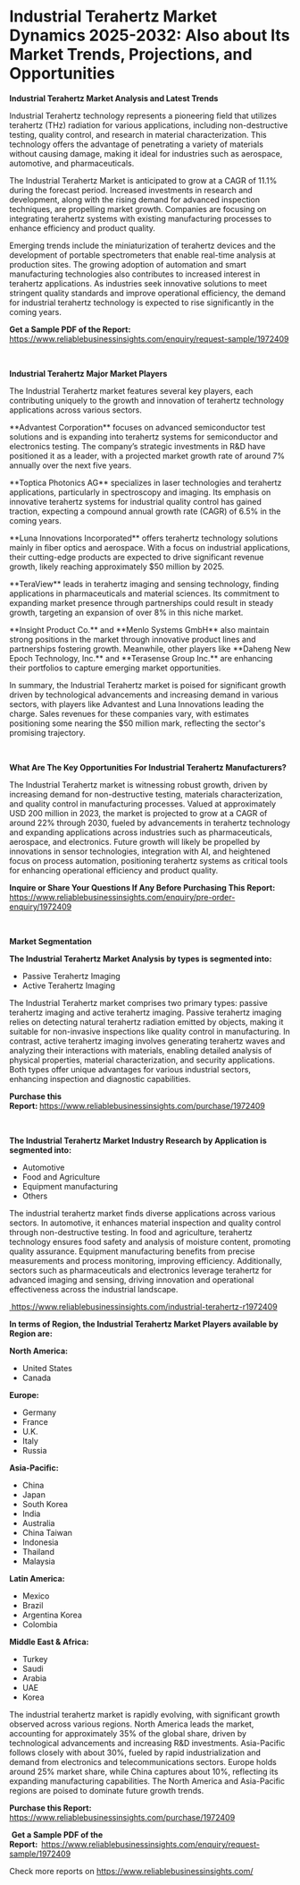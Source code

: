 <p><h1>Industrial Terahertz Market Dynamics 2025-2032: Also about Its Market Trends, Projections, and Opportunities</h1></p><p><strong>Industrial Terahertz Market Analysis and Latest Trends</strong></p>
<p><p>Industrial Terahertz technology represents a pioneering field that utilizes terahertz (THz) radiation for various applications, including non-destructive testing, quality control, and research in material characterization. This technology offers the advantage of penetrating a variety of materials without causing damage, making it ideal for industries such as aerospace, automotive, and pharmaceuticals.</p><p>The Industrial Terahertz Market is anticipated to grow at a CAGR of 11.1% during the forecast period. Increased investments in research and development, along with the rising demand for advanced inspection techniques, are propelling market growth. Companies are focusing on integrating terahertz systems with existing manufacturing processes to enhance efficiency and product quality.</p><p>Emerging trends include the miniaturization of terahertz devices and the development of portable spectrometers that enable real-time analysis at production sites. The growing adoption of automation and smart manufacturing technologies also contributes to increased interest in terahertz applications. As industries seek innovative solutions to meet stringent quality standards and improve operational efficiency, the demand for industrial terahertz technology is expected to rise significantly in the coming years.</p></p>
<p><strong>Get a Sample PDF of the Report:&nbsp;</strong> <a href="https://www.reliablebusinessinsights.com/enquiry/request-sample/1972409?utm_campaign=3177&utm_medium=2&utm_source=Github&utm_content=ia&utm_term=07042025&utm_id=industrial-terahertz">https://www.reliablebusinessinsights.com/enquiry/request-sample/1972409</a></p>
<p>&nbsp;</p>
<p><strong>Industrial Terahertz Major Market Players</strong></p>
<p><p>The Industrial Terahertz market features several key players, each contributing uniquely to the growth and innovation of terahertz technology applications across various sectors.</p><p>**Advantest Corporation** focuses on advanced semiconductor test solutions and is expanding into terahertz systems for semiconductor and electronics testing. The company’s strategic investments in R&D have positioned it as a leader, with a projected market growth rate of around 7% annually over the next five years.</p><p>**Toptica Photonics AG** specializes in laser technologies and terahertz applications, particularly in spectroscopy and imaging. Its emphasis on innovative terahertz systems for industrial quality control has gained traction, expecting a compound annual growth rate (CAGR) of 6.5% in the coming years.</p><p>**Luna Innovations Incorporated** offers terahertz technology solutions mainly in fiber optics and aerospace. With a focus on industrial applications, their cutting-edge products are expected to drive significant revenue growth, likely reaching approximately $50 million by 2025.</p><p>**TeraView** leads in terahertz imaging and sensing technology, finding applications in pharmaceuticals and material sciences. Its commitment to expanding market presence through partnerships could result in steady growth, targeting an expansion of over 8% in this niche market.</p><p>**Insight Product Co.** and **Menlo Systems GmbH** also maintain strong positions in the market through innovative product lines and partnerships fostering growth. Meanwhile, other players like **Daheng New Epoch Technology, Inc.** and **Terasense Group Inc.** are enhancing their portfolios to capture emerging market opportunities.</p><p>In summary, the Industrial Terahertz market is poised for significant growth driven by technological advancements and increasing demand in various sectors, with players like Advantest and Luna Innovations leading the charge. Sales revenues for these companies vary, with estimates positioning some nearing the $50 million mark, reflecting the sector's promising trajectory.</p></p>
<p>&nbsp;</p>
<p><strong>What Are The Key Opportunities For Industrial Terahertz Manufacturers?</strong></p>
<p><p>The Industrial Terahertz market is witnessing robust growth, driven by increasing demand for non-destructive testing, materials characterization, and quality control in manufacturing processes. Valued at approximately USD 200 million in 2023, the market is projected to grow at a CAGR of around 22% through 2030, fueled by advancements in terahertz technology and expanding applications across industries such as pharmaceuticals, aerospace, and electronics. Future growth will likely be propelled by innovations in sensor technologies, integration with AI, and heightened focus on process automation, positioning terahertz systems as critical tools for enhancing operational efficiency and product quality.</p></p>
<p><strong>Inquire or Share Your Questions If Any Before Purchasing This Report:</strong> <a href="https://www.reliablebusinessinsights.com/enquiry/pre-order-enquiry/1972409?utm_campaign=3177&utm_medium=2&utm_source=Github&utm_content=ia&utm_term=07042025&utm_id=industrial-terahertz">https://www.reliablebusinessinsights.com/enquiry/pre-order-enquiry/1972409</a></p>
<p>&nbsp;</p>
<p><strong>Market Segmentation</strong></p>
<p><strong>The Industrial Terahertz Market Analysis by types is segmented into:</strong></p>
<p><ul><li>Passive Terahertz Imaging</li><li>Active Terahertz Imaging</li></ul></p>
<p><p>The Industrial Terahertz market comprises two primary types: passive terahertz imaging and active terahertz imaging. Passive terahertz imaging relies on detecting natural terahertz radiation emitted by objects, making it suitable for non-invasive inspections like quality control in manufacturing. In contrast, active terahertz imaging involves generating terahertz waves and analyzing their interactions with materials, enabling detailed analysis of physical properties, material characterization, and security applications. Both types offer unique advantages for various industrial sectors, enhancing inspection and diagnostic capabilities.</p></p>
<p><strong>Purchase this Report:&nbsp;</strong><a href="https://www.reliablebusinessinsights.com/purchase/1972409?utm_campaign=3177&utm_medium=2&utm_source=Github&utm_content=ia&utm_term=07042025&utm_id=industrial-terahertz">https://www.reliablebusinessinsights.com/purchase/1972409</a></p>
<p>&nbsp;</p>
<p><strong>The Industrial Terahertz Market Industry Research by Application is segmented into:</strong></p>
<p><ul><li>Automotive</li><li>Food and Agriculture</li><li>Equipment manufacturing</li><li>Others</li></ul></p>
<p><p>The industrial terahertz market finds diverse applications across various sectors. In automotive, it enhances material inspection and quality control through non-destructive testing. In food and agriculture, terahertz technology ensures food safety and analysis of moisture content, promoting quality assurance. Equipment manufacturing benefits from precise measurements and process monitoring, improving efficiency. Additionally, sectors such as pharmaceuticals and electronics leverage terahertz for advanced imaging and sensing, driving innovation and operational effectiveness across the industrial landscape.</p></p>
<p><a href="https://www.reliablebusinessinsights.com/industrial-terahertz-r1972409?utm_campaign=3177&utm_medium=2&utm_source=Github&utm_content=ia&utm_term=07042025&utm_id=industrial-terahertz">&nbsp;https://www.reliablebusinessinsights.com/industrial-terahertz-r1972409</a></p>
<p><strong>In terms of Region, the Industrial Terahertz Market Players available by Region are:</strong></p>
<p>
    <p> <strong> North America: </strong>
        <ul>
            <li>United States</li>
            <li>Canada</li>
        </ul>
        </p> 
    <p> <strong> Europe: </strong>
        <ul>
            <li>Germany</li>
            <li>France</li>
            <li>U.K.</li>
            <li>Italy</li>
            <li>Russia</li>
        </ul>
        </p> 
    <p> <strong> Asia-Pacific: </strong>
        <ul>
            <li>China</li>
            <li>Japan</li>
            <li>South Korea</li>
            <li>India</li>
            <li>Australia</li>
            <li>China Taiwan</li>
            <li>Indonesia</li>
            <li>Thailand</li>
            <li>Malaysia</li>
        </ul>
        </p> 
    <p> <strong> Latin America: </strong>
        <ul>
            <li>Mexico</li>
            <li>Brazil</li>
            <li>Argentina Korea</li>
            <li>Colombia</li>
        </ul>
        </p> 
    <p> <strong> Middle East & Africa: </strong>
        <ul>
            <li>Turkey</li>
            <li>Saudi</li>
            <li>Arabia</li>
            <li>UAE</li>
            <li>Korea</li>
        </ul>
    </p>
    </p>
<p><p>The industrial terahertz market is rapidly evolving, with significant growth observed across various regions. North America leads the market, accounting for approximately 35% of the global share, driven by technological advancements and increasing R&D investments. Asia-Pacific follows closely with about 30%, fueled by rapid industrialization and demand from electronics and telecommunications sectors. Europe holds around 25% market share, while China captures about 10%, reflecting its expanding manufacturing capabilities. The North America and Asia-Pacific regions are poised to dominate future growth trends.</p></p>
<p><strong>Purchase this Report: </strong><a href="https://www.reliablebusinessinsights.com/purchase/1972409?utm_campaign=3177&utm_medium=2&utm_source=Github&utm_content=ia&utm_term=07042025&utm_id=industrial-terahertz">https://www.reliablebusinessinsights.com/purchase/1972409</a></p>
<p>&nbsp;<strong>Get a Sample PDF of the Report:&nbsp;&nbsp;</strong><a href="https://www.reliablebusinessinsights.com/enquiry/request-sample/1972409?utm_campaign=3177&utm_medium=2&utm_source=Github&utm_content=ia&utm_term=07042025&utm_id=industrial-terahertz">https://www.reliablebusinessinsights.com/enquiry/request-sample/1972409</a></p>
<p><strong></strong></p>
<p>Check more reports on <a href="https://www.reliablebusinessinsights.com/?utm_campaign=3177&utm_medium=2&utm_source=Github&utm_content=ia&utm_term=07042025&utm_id=industrial-terahertz">https://www.reliablebusinessinsights.com/</a></p>